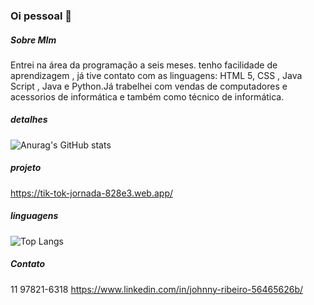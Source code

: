 ### Oi pessoal 👋

##### Sobre MIm
Entrei na área da programação a seis meses. tenho facilidade de aprendizagem , já tive contato com as linguagens: HTML 5, CSS , Java Script , Java e Python.Já trabelhei com vendas de computadores e acessorios de informática  e também como técnico de informática.

##### detalhes 
![Anurag's GitHub stats](https://github-readme-stats.vercel.app/api?username=johnnyribeirobezerra&show_icons=true&theme=merko)

##### projeto
 https://tik-tok-jornada-828e3.web.app/ 


##### linguagens
![Top Langs](https://github-readme-stats.vercel.app/api/top-langs/?username=johnnyribeirobezerra&exclude_repo=Projeto-tik-tok-readme-stats,anuraghazra.github.io)

##### Contato 
11 97821-6318
https://www.linkedin.com/in/johnny-ribeiro-56465626b/



